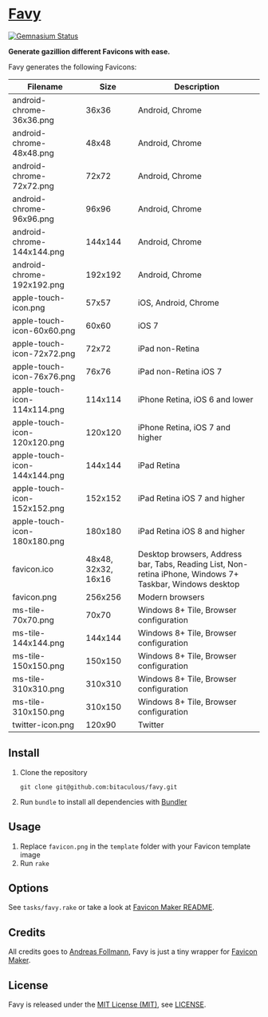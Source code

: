 [Favy]
======

[![Gemnasium Status][Gemnasium Status]][Gemnasium]

**Generate gazillion different Favicons with ease.**

Favy generates the following Favicons:

| Filename                     | Size                | Description                                                                                               |
| ---------------------------- | ------------------- | --------------------------------------------------------------------------------------------------------- |
| android-chrome-36x36.png     | 36x36               | Android, Chrome                                                                                           |
| android-chrome-48x48.png     | 48x48               | Android, Chrome                                                                                           |
| android-chrome-72x72.png     | 72x72               | Android, Chrome                                                                                           |
| android-chrome-96x96.png     | 96x96               | Android, Chrome                                                                                           |
| android-chrome-144x144.png   | 144x144             | Android, Chrome                                                                                           |
| android-chrome-192x192.png   | 192x192             | Android, Chrome                                                                                           |
| apple-touch-icon.png         | 57x57               | iOS, Android, Chrome                                                                                      |
| apple-touch-icon-60x60.png   | 60x60               | iOS 7                                                                                                     |
| apple-touch-icon-72x72.png   | 72x72               | iPad non-Retina                                                                                           |
| apple-touch-icon-76x76.png   | 76x76               | iPad non-Retina iOS 7                                                                                     |
| apple-touch-icon-114x114.png | 114x114             | iPhone Retina, iOS 6 and lower                                                                            |
| apple-touch-icon-120x120.png | 120x120             | iPhone Retina, iOS 7 and higher                                                                           |
| apple-touch-icon-144x144.png | 144x144             | iPad Retina                                                                                               |
| apple-touch-icon-152x152.png | 152x152             | iPad Retina iOS 7 and higher                                                                              |
| apple-touch-icon-180x180.png | 180x180             | iPad Retina iOS 8 and higher                                                                              |
| favicon.ico                  | 48x48, 32x32, 16x16 | Desktop browsers, Address bar, Tabs, Reading List, Non-retina iPhone, Windows 7+ Taskbar, Windows desktop |
| favicon.png                  | 256x256             | Modern browsers                                                                                           |
| ms-tile-70x70.png            | 70x70               | Windows 8+ Tile, Browser configuration                                                                    |
| ms-tile-144x144.png          | 144x144             | Windows 8+ Tile, Browser configuration                                                                    |
| ms-tile-150x150.png          | 150x150             | Windows 8+ Tile, Browser configuration                                                                    |
| ms-tile-310x310.png          | 310x310             | Windows 8+ Tile, Browser configuration                                                                    |
| ms-tile-310x150.png          | 310x150             | Windows 8+ Tile, Browser configuration                                                                    |
| twitter-icon.png             | 120x90              | Twitter                                                                                                   |

Install
-------

1. Clone the repository

    ```shell
    git clone git@github.com:bitaculous/favy.git
    ```

2. Run `bundle` to install all dependencies with [Bundler]

Usage
-----

1. Replace `favicon.png` in the `template` folder with your Favicon template image
2. Run `rake`

Options
-------

See `tasks/favy.rake` or take a look at [Favicon Maker README].

Credits
-------

All credits goes to [Andreas Follmann], Favy is just a tiny wrapper for [Favicon Maker].

License
-------

Favy is released under the [MIT License (MIT)], see [LICENSE].

[Andreas Follmann]: https://github.com/follmann "Andreas Follmann"
[Bundler]: http://bundler.io "The best way to manage a Ruby application's gems"
[Favicon Maker]: https://github.com/follmann/favicon_maker "Favicon Maker"
[Favicon Maker README]: https://github.com/follmann/favicon_maker/blob/master/README.md "Favicon Maker README"
[Favy]: https://bitaculous.github.io/favy/ "Generate gazillion different favicon versions with ease."
[Gemnasium]: https://gemnasium.com/bitaculous/favy "Favy at Gemnasium"
[Gemnasium Status]: https://img.shields.io/gemnasium/bitaculous/favy.svg?style=flat "Gemnasium Status"
[LICENSE]: https://raw.githubusercontent.com/bitaculous/favy/master/LICENSE "License"
[MIT License (MIT)]: http://opensource.org/licenses/MIT "The MIT License (MIT)"